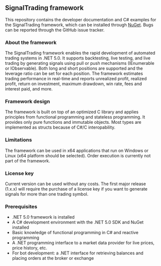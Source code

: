 ## SignalTrading framework
This repository contains the developer documentation and C# examples for the SignalTrading framework, which can be installed through [NuGet](https://www.nuget.org/packages/SignalTrading.Core/). Bugs can be reported through the GitHub issue tracker. 

### About the framework
The SignalTrading framework enables the rapid development of automated trading systems in .NET 5.0. It supports backtesting, live testing, and live trading by generating signals using pull or push mechanisms (IEnumerable or IObservable). Both long and short positions are supported and the leverage ratio can be set for each position. The framework estimates trading performance in real-time and reports unrealized profit, realized profit, return on investment, maximum drawdown, win rate, fees and interest paid, and more.

### Framework design
The framework is built on top of an optimized C library and applies principles from functional programming and stateless programming. It provides only pure functions and immutable objects. Most types are implemented as structs because of C#/C interopability. 

### Limitations
The framework can be used in x64 applications that run on Windows or Linux (x64 platform should be selected). Order execution is currently not part of the framework.

### License key
Current version can be used without any costs. The first major release (1.x.x) will require the purchase of a license key if you want to generate signals for more than one trading symbol.

### Prerequisites
* .NET 5.0 framework is installed
* A C# development environment with the .NET 5.0 SDK and NuGet installed
* Basic knowledge of functional programming in C# and reactive programming
* A .NET programming interface to a market data provider for live prices, price history, etc.
* For bot development: a .NET interface for retrieving balances and placing orders at the broker or exchange
